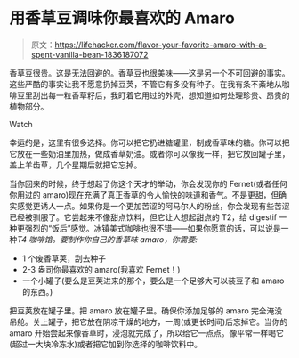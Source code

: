 # 用香草豆调味你最喜欢的 Amaro

> 原文：<https://lifehacker.com/flavor-your-favorite-amaro-with-a-spent-vanilla-bean-1836187072>

香草豆很贵。这是无法回避的。香草豆也很美味——这是另一个不可回避的事实。这些严酷的事实让我不愿意扔掉豆荚，不管它有多没有种子。在我有条不紊地从咖啡豆里刮出每一粒香草籽后，我盯着它用过的外壳，想知道如何处理珍贵、昂贵的植物部分。

Watch

幸运的是，这里有很多选择。你可以把它扔进糖罐里，制成香草味的糖。你可以把它放在一些奶油里加热，做成香草奶油。或者你可以像我一样，把它放回罐子里，盖上羊齿草，几个星期后就把它忘掉。

当你回来的时候，终于想起了你这个天才的举动，你会发现你的 Fernet(或者任何你用过的 amaro)现在充满了真正香草的令人愉快的味道和香气。不是更甜，但确实感觉更诱人一点。如果你是一个更加苦涩的阿马尔人的粉丝，你会发现有些苦涩已经被驯服了。它尝起来不像甜点饮料，但它让人想起甜点的 T2，给 digestif 一种更强烈的“饭后”感觉。冰镇美式咖啡也很不错——如果你愿意的话，可以说是一种*T4 咖啡馆。要制作你自己的香草味 amaro，你需要:*

*   1 个废香草荚，刮去种子
*   2-3 盎司你最喜欢的 amaro(我喜欢 Fernet！)
*   一个小罐子(要么是豆荚进来的那个，要么是一个足够大可以装豆子和 amaro 的东西。)

把豆荚放在罐子里。把 amaro 放在罐子里。确保你添加足够的 amaro 完全淹没吊舱。关上罐子，把它放在阴凉干燥的地方，一周(或更长时间)后忘掉它。当你的 amaro 开始尝起来像香草时，浸泡就完成了，所以给它一点点。像平常一样喝它(超过一大块冷冻水)或者把它加到你选择的咖啡饮料中。